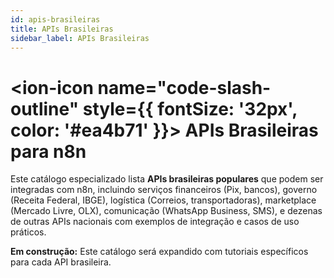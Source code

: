 ```yaml
---
id: apis-brasileiras
title: APIs Brasileiras
sidebar_label: APIs Brasileiras
---
```


# <ion-icon name="code-slash-outline" style={{ fontSize: '32px', color: '#ea4b71' }}></ion-icon> APIs Brasileiras para n8n

Este catálogo especializado lista **APIs brasileiras populares** que podem ser integradas com n8n, incluindo serviços financeiros (Pix, bancos), governo (Receita Federal, IBGE), logística (Correios, transportadoras), marketplace (Mercado Livre, OLX), comunicação (WhatsApp Business, SMS), e dezenas de outras APIs nacionais com exemplos de integração e casos de uso práticos.

**Em construção:** Este catálogo será expandido com tutoriais específicos para cada API brasileira.

